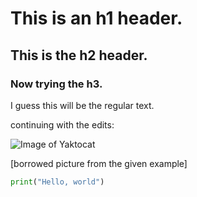 # This is an h1 header.
## This is the h2 header.
### Now trying the h3.
I guess this will be the regular text.

continuing with the edits:

![Image of Yaktocat](https://octodex.github.com/images/yaktocat.png)

[borrowed picture from the given example]

```python
print("Hello, world")
```
